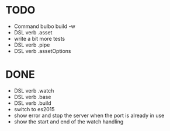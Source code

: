 # TODO

- Command bulbo build -w
- DSL verb .asset
- write a bit more tests
- DSL verb .pipe
- DSL verb .assetOptions

# DONE

- DSL verb .watch
- DSL verb .base
- DSL verb .build
- switch to es2015
- show error and stop the server when the port is already in use
- show the start and end of the watch handling
